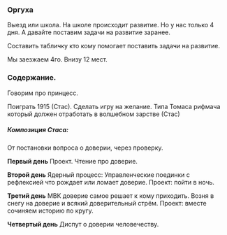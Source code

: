 ### Оргуха
Выезд или школа. 
На школе происходит развитие. Но у нас только 4 дня.
А давайте поставим задачи на развитие заранее.

Составить табличку кто кому помогает поставить задачи на развитие.

Мы заезжаем 4го. 
Внизу 12 мест.

### Содержание.

Говорим про принцесс.

Поиграть 1915 (Стас).
Сделать игру на желание. Типа Томаса рифмача который должен отработать в волшебном зарстве (Стас)

##### Композиция Стаса:
От постановки вопроса о доверии, через проверку.

**Первый день**
Проект. Чтение про доверие.

**Второй день**
Ядерный процесс: Управленческие поединки с рефлексией что рождает или ломает доверие.
Проект: пойти в ночь.

**Третий день**
МВК доверие самое решает к кому приходить.
Возня в снегу на доверие и всякий доверительный стрём.
Проект: вместе сочиняем историю по кругу.

**Четвертый день**
Диспут о доверии человечеству.


